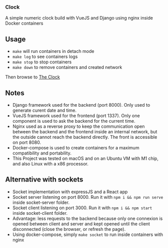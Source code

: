 ### Clock

A simple numeric clock build with VueJS and Django using nginx inside Docker containers

## Usage

- `make` will run containers in detach mode
- `make log` to see containers logs
- `make stop` to stop containers
- `make down` to remove containers and created network

Then browse to [The Clock](http://localhost:8080)

## Notes

- Django framework used for the backend (port 8000). Only used to generate curent date and time.
- VueJS framework used for the frontend (port 1337). Only one component is used to ask the backend for the current time.
- Nginx used as a reverse proxy to keep the communication open between the backend and the frontend inside an internal network, but the outside cannot reach the backend directly. The front is accessible on port 8080.
- Docker-compose is used to create containers for a maximum compatibility and portability.
- This Project was tested on macOS and on an Ubuntu VM with M1 chip, and also Linux with a x86 processor.

## Alternative with sockets

- Socket implementation with expressJS and a React app
- Socket server listening on port 8000. Run it with `npm i && npm run serve` inside socket-server folder.
- Socket client listening on port 3000. Run it with `npm i && npm start` inside socket-client folder.
- Advantage: less requests to the backend because only one connexion is opened between client and server and kept opened until the client disconnected (close the browser, or refresh the page).
- Using docker-compose, simply `make socket` to run inside containers with nginx
